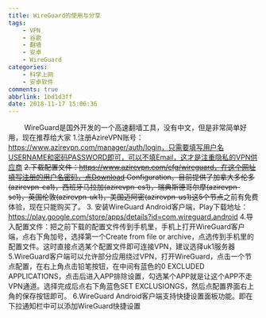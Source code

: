 ```yaml
---
title: WireGuard的使用与分享
tags:
    - VPN
    - 谷歌
    - 翻墙
    - 安卓
    - WireGuard
categories:
    - 科学上网
    - 安卓软件
comments: true
abbrlink: 1bd1d3ff
date: 2018-11-17 15:06:36
---
```

&emsp;&emsp; WireGuard是国外开发的一个高速翻墙工具，没有中文，但是非常简单好用，现在推荐给大家
1.注册AzireVPN账号：https://www.azirevpn.com/manager/auth/login，只需要填写用户名USERNAME和密码PASSWORD即可，可以不填Email，这才是注重隐私的VPN供应商
~~2.下载配置文件：https://www.azirevpn.com/cfg/wireguard，在这个网址填写注册的用户名密码，点Download Configuration。目前提供了加拿大多伦多(azirevpn-ca1)，西班牙马拉加(azirevpn-es1)，瑞典斯德哥尔摩(azirevpn-se1)，英国伦敦(azirevpn-uk1)，美国迈阿密(azirevpn-us1)这5个节点~~之前有免费体验，现在只能购买了。
<escape><!-- more --></escape>
3.
安装WireGuard Android客户端，Play下载地址：https://play.google.com/store/apps/details?id=com.wireguard.android
4.导入配置文件：把之前下载的配置文件传到手机里，手机上打开WireGuard客户端，点右下角加号，选择第一个Create from file or archive，点选传到手机里的配置文件。这时直接点选某个配置文件即可连接VPN，建议选择uk1服务器
5.WireGuard客户端可以允许部分应用绕过VPN，打开WireGuard，点击一个节点配置，在右上角点击铅笔按钮，在中间有蓝色的0 EXCLUDED APPLICATIONS，点击后进入APP排除设置，勾选某个APP就是让这个APP不走VPN通道。选择完成后点右下角蓝色SET EXCLUSIONGS，然后点配置界面右上角的保存按钮即可。
6.WireGuard Android客户端支持快捷设置面板功能。即在下拉通知栏中可以添加WireGuard快捷设置